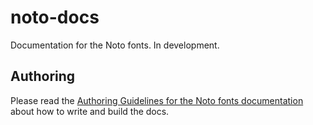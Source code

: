 # noto-docs
Documentation for the Noto fonts. In development. 

## Authoring

Please read the [Authoring Guidelines for the Noto fonts documentation](AUTHORING.md) about how to write and build the docs. 


